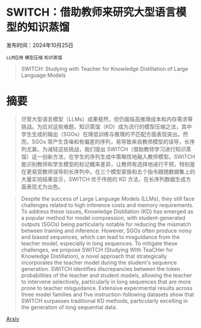# SWITCH：借助教师来研究大型语言模型的知识蒸馏

发布时间：2024年10月25日

`LLM应用` `模型压缩` `知识蒸馏`

> SWITCH: Studying with Teacher for Knowledge Distillation of Large Language Models

# 摘要

> 尽管大型语言模型（LLMs）成果斐然，但仍面临高推理成本和内存需求等挑战。为应对这些难题，知识蒸馏（KD）成为流行的模型压缩之法，其中学生生成的输出（SGOs）在降低训练与推理的不匹配方面表现突出。然而，SGOs 常产生含噪和有偏差的序列，易导致来自教师模型的误导，长序列尤甚。为减轻这些挑战，我们提出 SWITCH（借助教师学习进行知识蒸馏）这一创新方法，在学生的序列生成中策略性地融入教师模型。SWITCH 能识别教师和学生模型的标记概率差异，让教师有选择地进行干预，特别是在更易受教师误导的长序列中。在三个模型家族和五个指令跟随数据集上的大量实验结果显示，SWITCH 优于传统的 KD 方法，在长序列数据生成方面表现尤为出色。

> Despite the success of Large Language Models (LLMs), they still face challenges related to high inference costs and memory requirements. To address these issues, Knowledge Distillation (KD) has emerged as a popular method for model compression, with student-generated outputs (SGOs) being particularly notable for reducing the mismatch between training and inference. However, SGOs often produce noisy and biased sequences, which can lead to misguidance from the teacher model, especially in long sequences. To mitigate these challenges, we propose SWITCH (Studying WIth TeaCHer for Knowledge Distillation), a novel approach that strategically incorporates the teacher model during the student's sequence generation. SWITCH identifies discrepancies between the token probabilities of the teacher and student models, allowing the teacher to intervene selectively, particularly in long sequences that are more prone to teacher misguidance. Extensive experimental results across three model families and five instruction-following datasets show that SWITCH surpasses traditional KD methods, particularly excelling in the generation of long sequential data.

[Arxiv](https://arxiv.org/abs/2410.19503)